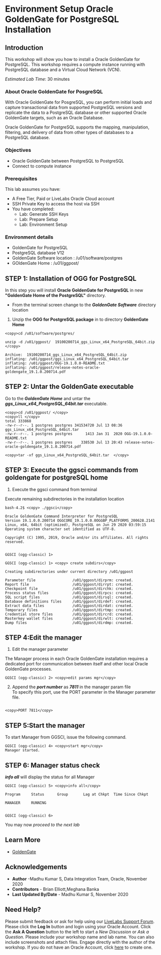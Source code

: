 # Environment Setup Oracle GoldenGate for PostgreSQL Installation

## Introduction
This workshop will show you how to install a Oracle GoldenGate for PostgreSQL.  This workshop requires a compute instance running with PostgreSQL database and a Virtual Cloud Network (VCN).

*Estimated Lab Time*: 30 minutes


### About Oracle GoldenGate for PosgreSQL
With Oracle GoldenGate for PosgreSQL, you can perform initial loads and capture transactional data from supported PostgreSQL versions and replicate the data to a PostgreSQL database or other supported Oracle GoldenGate targets, such as an Oracle Database.

Oracle GoldenGate for PostgreSQL supports the mapping, manipulation, filtering, and delivery of data from other types of databases to a PostgreSQL database.

### Objectives
-   Oracle GoldenGate between PostgreSQL to PostgreSQL
-   Connect to compute instance

### Prerequisites
This lab assumes you have:
- A Free Tier, Paid or LiveLabs Oracle Cloud account
- SSH Private Key to access the host via SSH
- You have completed:
    - Lab: Generate SSH Keys
    - Lab: Prepare Setup
    - Lab: Environment Setup

### Environment details 

- GoldenGate for PostgreSQL
- PostgreSQL database V12
- GoldenGate Software location : /u01/software/postgres
- GOldenGate Home : /u01/ggpost/

## **STEP 1**: Installation of OGG for PostgreSQL

In this step you will install **Oracle GoldenGate for PostgreSQL** in new **"GoldenGate Home of the PostgreSQL"** directory.

-	From the terminal screen change to the ***GoldenGate Software*** directory location  

1. Unzip the **OGG for PostgreSQL package** in to directory **GoldenGate Home**

```
<copy>cd /u01/software/postgres/

unzip -d /u01/ggpost/  19100200714_ggs_Linux_x64_PostgreSQL_64bit.zip </copy>

Archive:  19100200714_ggs_Linux_x64_PostgreSQL_64bit.zip
inflating: /u01/ggpost/ggs_Linux_x64_PostgreSQL_64bit.tar
inflating: /u01/ggpost/OGG-19.1.0.0-README.txt
inflating: /u01/ggpost/release-notes-oracle-goldengate_19.1.0.200714.pdf
```
## **STEP 2**:	Untar the GoldenGate executable

Go to the ***GoldenGate Home*** and untar the ***ggs_Linux_x64_PostgreSQL_64bit.tar*** executable.

```
<copy>cd /u01/ggpost/ </copy>
<copy>ll </copy>
total 333868
-rw-r--r--. 1 postgres postgres 341534720 Jul 13 08:36 ggs_Linux_x64_PostgreSQL_64bit.tar
-rw-r--r--. 1 postgres postgres      1413 Jan 31  2020 OGG-19.1.0.0-README.txt
-rw-r--r--. 1 postgres postgres    338530 Jul 13 20:43 release-notes-oracle-goldengate_19.1.0.200714.pdf

<copy>tar -xf ggs_Linux_x64_PostgreSQL_64bit.tar  </copy>
```

## **STEP 3**: Execute the ggsci commands from goldengate for postgreSQL home
1. Execute the ggsci command from terminal

Execute remaining subdirectories in the installation location
```      
bash-4.2$ <copy> ./ggsci</copy>

Oracle GoldenGate Command Interpreter for PostgreSQL
Version 19.1.0.0.200714 OGGCORE_19.1.0.0.0OGGBP_PLATFORMS_200628.2141
Linux, x64, 64bit (optimized), PostgreSQL on Jun 29 2020 03:59:15
Operating system character set identified as UTF-8.

Copyright (C) 1995, 2019, Oracle and/or its affiliates. All rights reserved.


GGSCI (ogg-classic) 1> 
```


```
GGSCI (ogg-classic) 1> <copy> create subdirs</copy>

Creating subdirectories under current directory /u01/ggpost

Parameter file                 /u01/ggpost/dirprm: created.
Report file                    /u01/ggpost/dirrpt: created.
Checkpoint file                /u01/ggpost/dirchk: created.
Process status files           /u01/ggpost/dirpcs: created.
SQL script files               /u01/ggpost/dirsql: created.
Database definitions files     /u01/ggpost/dirdef: created.
Extract data files             /u01/ggpost/dirdat: created.
Temporary files                /u01/ggpost/dirtmp: created.
Credential store files         /u01/ggpost/dircrd: created.
Masterkey wallet files         /u01/ggpost/dirwlt: created.
Dump files                     /u01/ggpost/dirdmp: created.
```
## **STEP 4**:Edit the manager


1. Edit the manager parameter

The Manager process in each Oracle GoldenGate installation requires a dedicated port for communication between itself and other local Oracle GoldenGate processes. 

```
GGSCI (ogg-classic) 2> <copy>edit params mgr</copy>

```
2. Append the ***port number*** as ***7811***  in the manager param file  
To specify this port, use the PORT parameter in the Manager parameter file.

```

<copy>PORT 7811</copy>

```

## **STEP 5**:Start the manager
To start Manager from GGSCI, issue the following command.
```
GGSCI (ogg-classic) 4> <copy>start mgr</copy>
Manager started.

```
## **STEP 6**: Manager status check
***info all*** will display the status  for all Manager
```
GGSCI (ogg-classic) 5> <copy>info all</copy>

Program     Status      Group       Lag at Chkpt  Time Since Chkpt

MANAGER     RUNNING


GGSCI (ogg-classic) 6>
```

You may now *proceed to the next lab*


## Learn More

* [GoldenGate](https://www.oracle.com/middleware/data-integration/goldengate/")

## Acknowledgements
* **Author** -Madhu Kumar S, Data Integration Team, Oracle, November 2020
* **Contributors** - Brian Elliott,Meghana Banka
* **Last Updated By/Date** - Madhu Kumar S, November 2020

## Need Help?
Please submit feedback or ask for help using our [LiveLabs Support Forum](https://community.oracle.com/tech/developers/categories/goldengate-on-premises). Please click the **Log In** button and login using your Oracle Account. Click the **Ask A Question** button to the left to start a *New Discussion* or *Ask a Question*.  Please include your workshop name and lab name.  You can also include screenshots and attach files.  Engage directly with the author of the workshop.
If you do not have an Oracle Account, click [here](https://profile.oracle.com/myprofile/account/create-account.jspx) to create one.


